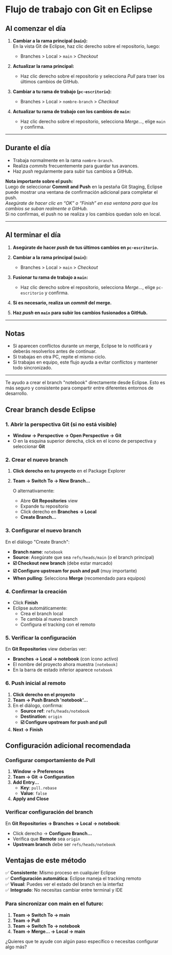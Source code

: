 # Flujo de trabajo con Git en Eclipse

## Al comenzar el día

1. **Cambiar a la rama principal (`main`):**  
   En la vista Git de Eclipse, haz clic derecho sobre el repositorio, luego:
   - Branches > Local > `main` > _Checkout_

2. **Actualizar la rama principal:**  
   - Haz clic derecho sobre el repositorio y selecciona _Pull_ para traer los últimos cambios de GitHub.

3. **Cambiar a tu rama de trabajo (`pc-escritorio`):**  
   - Branches > Local > `nombre-branch` > _Checkout_

4. **Actualizar tu rama de trabajo con los cambios de `main`:**  
   - Haz clic derecho sobre el repositorio, selecciona _Merge..._, elige `main` y confirma.

---

## Durante el día

- Trabaja normalmente en la rama `nombre-branch`.
- Realiza _commits_ frecuentemente para guardar tus avances.
- Haz _push_ regularmente para subir tus cambios a GitHub.

**Nota importante sobre el push:**  
Luego de seleccionar **Commit and Push** en la pestaña Git Staging, Eclipse puede mostrar una ventana de confirmación adicional para completar el push.  
_Asegúrate de hacer clic en “OK” o “Finish” en esa ventana para que los cambios se suban realmente a GitHub._  
Si no confirmas, el push no se realiza y los cambios quedan solo en local.

---

## Al terminar el día

1. **Asegúrate de hacer _push_ de tus últimos cambios en `pc-escritorio`.**

2. **Cambiar a la rama principal (`main`):**  
   - Branches > Local > `main` > _Checkout_

3. **Fusionar tu rama de trabajo a `main`:**  
   - Haz clic derecho sobre el repositorio, selecciona _Merge..._, elige `pc-escritorio` y confirma.

4. **Si es necesario, realiza un _commit_ del merge.**

5. **Haz _push_ en `main` para subir los cambios fusionados a GitHub.**

---

## Notas

- Si aparecen conflictos durante un merge, Eclipse te lo notificará y deberás resolverlos antes de continuar.
- Si trabajas en otra PC, repite el mismo ciclo.
- Si trabajas en equipo, este flujo ayuda a evitar conflictos y mantener todo sincronizado.

----
Te ayudo a crear el branch "notebook" directamente desde Eclipse. Esto es más seguro y consistente para compartir entre diferentes entornos de desarrollo.

## Crear branch desde Eclipse

### 1. Abrir la perspectiva Git (si no está visible)
- **Window → Perspective → Open Perspective → Git**
- O en la esquina superior derecha, click en el ícono de perspectiva y seleccionar **Git**

### 2. Crear el nuevo branch
1. **Click derecho en tu proyecto** en el Package Explorer
2. **Team → Switch To → New Branch...**
   
   O alternativamente:
   - Abre **Git Repositories** view
   - Expande tu repositorio
   - Click derecho en **Branches → Local**
   - **Create Branch...**

### 3. Configurar el nuevo branch
En el diálogo "Create Branch":
- **Branch name**: `notebook`
- **Source**: Asegúrate que sea `refs/heads/main` (o el branch principal)
- **☑️ Checkout new branch** (debe estar marcado)
- **☑️ Configure upstream for push and pull** (muy importante)
- **When pulling**: Selecciona **Merge** (recomendado para equipos)

### 4. Confirmar la creación
- Click **Finish**
- Eclipse automáticamente:
  - Crea el branch local
  - Te cambia al nuevo branch
  - Configura el tracking con el remoto

### 5. Verificar la configuración
En **Git Repositories** view deberías ver:
- **Branches → Local → notebook** (con ícono activo)
- El nombre del proyecto ahora muestra `[notebook]`
- En la barra de estado inferior aparece `notebook`

### 6. Push inicial al remoto
1. **Click derecho en el proyecto**
2. **Team → Push Branch 'notebook'...**
3. En el diálogo, confirma:
   - **Source ref**: `refs/heads/notebook`
   - **Destination**: `origin`
   - **☑️ Configure upstream for push and pull**
4. **Next → Finish**

## Configuración adicional recomendada

### Configurar comportamiento de Pull
1. **Window → Preferences**
2. **Team → Git → Configuration**
3. **Add Entry...**
   - **Key**: `pull.rebase`
   - **Value**: `false`
4. **Apply and Close**

### Verificar configuración del branch
En **Git Repositories → Branches → Local → notebook**:
- Click derecho → **Configure Branch...**
- Verifica que **Remote** sea `origin`
- **Upstream branch** debe ser `refs/heads/notebook`

## Ventajas de este método

✅ **Consistente**: Mismo proceso en cualquier Eclipse  
✅ **Configuración automática**: Eclipse maneja el tracking remoto  
✅ **Visual**: Puedes ver el estado del branch en la interfaz  
✅ **Integrado**: No necesitas cambiar entre terminal y IDE  

### Para sincronizar con main en el futuro:
1. **Team → Switch To → main**
2. **Team → Pull**
3. **Team → Switch To → notebook**
4. **Team → Merge... → Local → main**

¿Quieres que te ayude con algún paso específico o necesitas configurar algo más?